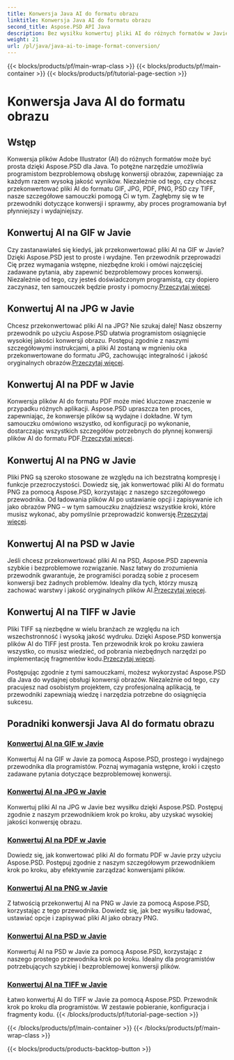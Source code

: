```yaml
---
title: Konwersja Java AI do formatu obrazu
linktitle: Konwersja Java AI do formatu obrazu
second_title: Aspose.PSD API Java
description: Bez wysiłku konwertuj pliki AI do różnych formatów w Javie za pomocą Aspose.PSD. Postępuj zgodnie z naszymi obszernymi przewodnikami, aby uzyskać płynną konwersję obrazów o wysokiej jakości.
weight: 21
url: /pl/java/java-ai-to-image-format-conversion/
---
```


{{< blocks/products/pf/main-wrap-class >}}
{{< blocks/products/pf/main-container >}}
{{< blocks/products/pf/tutorial-page-section >}}

# Konwersja Java AI do formatu obrazu


## Wstęp

Konwersja plików Adobe Illustrator (AI) do różnych formatów może być prosta dzięki Aspose.PSD dla Java. To potężne narzędzie umożliwia programistom bezproblemową obsługę konwersji obrazów, zapewniając za każdym razem wysoką jakość wyników. Niezależnie od tego, czy chcesz przekonwertować pliki AI do formatu GIF, JPG, PDF, PNG, PSD czy TIFF, nasze szczegółowe samouczki pomogą Ci w tym. Zagłębmy się w te przewodniki dotyczące konwersji i sprawmy, aby proces programowania był płynniejszy i wydajniejszy.

## Konwertuj AI na GIF w Javie
 Czy zastanawiałeś się kiedyś, jak przekonwertować pliki AI na GIF w Javie? Dzięki Aspose.PSD jest to proste i wydajne. Ten przewodnik przeprowadzi Cię przez wymagania wstępne, niezbędne kroki i omówi najczęściej zadawane pytania, aby zapewnić bezproblemowy proces konwersji. Niezależnie od tego, czy jesteś doświadczonym programistą, czy dopiero zaczynasz, ten samouczek będzie prosty i pomocny.[Przeczytaj więcej](./convert-ai-to-gif/).

## Konwertuj AI na JPG w Javie
Chcesz przekonwertować pliki AI na JPG? Nie szukaj dalej! Nasz obszerny przewodnik po użyciu Aspose.PSD ułatwia programistom osiągnięcie wysokiej jakości konwersji obrazu. Postępuj zgodnie z naszymi szczegółowymi instrukcjami, a pliki AI zostaną w mgnieniu oka przekonwertowane do formatu JPG, zachowując integralność i jakość oryginalnych obrazów.[Przeczytaj więcej](./convert-ai-to-jpg/).

## Konwertuj AI na PDF w Javie
 Konwersja plików AI do formatu PDF może mieć kluczowe znaczenie w przypadku różnych aplikacji. Aspose.PSD upraszcza ten proces, zapewniając, że konwersje plików są wydajne i dokładne. W tym samouczku omówiono wszystko, od konfiguracji po wykonanie, dostarczając wszystkich szczegółów potrzebnych do płynnej konwersji plików AI do formatu PDF.[Przeczytaj więcej](./convert-ai-to-pdf/).

## Konwertuj AI na PNG w Javie
Pliki PNG są szeroko stosowane ze względu na ich bezstratną kompresję i funkcje przezroczystości. Dowiedz się, jak konwertować pliki AI do formatu PNG za pomocą Aspose.PSD, korzystając z naszego szczegółowego przewodnika. Od ładowania plików AI po ustawianie opcji i zapisywanie ich jako obrazów PNG – w tym samouczku znajdziesz wszystkie kroki, które musisz wykonać, aby pomyślnie przeprowadzić konwersję.[Przeczytaj więcej](./convert-ai-to-png/).

## Konwertuj AI na PSD w Javie
 Jeśli chcesz przekonwertować pliki AI na PSD, Aspose.PSD zapewnia szybkie i bezproblemowe rozwiązanie. Nasz łatwy do zrozumienia przewodnik gwarantuje, że programiści poradzą sobie z procesem konwersji bez żadnych problemów. Idealny dla tych, którzy muszą zachować warstwy i jakość oryginalnych plików AI.[Przeczytaj więcej](./convert-ai-to-psd/).

## Konwertuj AI na TIFF w Javie
 Pliki TIFF są niezbędne w wielu branżach ze względu na ich wszechstronność i wysoką jakość wydruku. Dzięki Aspose.PSD konwersja plików AI do TIFF jest prosta. Ten przewodnik krok po kroku zawiera wszystko, co musisz wiedzieć, od pobrania niezbędnych narzędzi po implementację fragmentów kodu.[Przeczytaj więcej](./convert-ai-to-tiff/).

Postępując zgodnie z tymi samouczkami, możesz wykorzystać Aspose.PSD dla Java do wydajnej obsługi konwersji obrazów. Niezależnie od tego, czy pracujesz nad osobistym projektem, czy profesjonalną aplikacją, te przewodniki zapewniają wiedzę i narzędzia potrzebne do osiągnięcia sukcesu.

## Poradniki konwersji Java AI do formatu obrazu
### [Konwertuj AI na GIF w Javie](./convert-ai-to-gif/)
Konwertuj AI na GIF w Javie za pomocą Aspose.PSD, prostego i wydajnego przewodnika dla programistów. Poznaj wymagania wstępne, kroki i często zadawane pytania dotyczące bezproblemowej konwersji.
### [Konwertuj AI na JPG w Javie](./convert-ai-to-jpg/)
Konwertuj pliki AI na JPG w Javie bez wysiłku dzięki Aspose.PSD. Postępuj zgodnie z naszym przewodnikiem krok po kroku, aby uzyskać wysokiej jakości konwersję obrazu.
### [Konwertuj AI na PDF w Javie](./convert-ai-to-pdf/)
Dowiedz się, jak konwertować pliki AI do formatu PDF w Javie przy użyciu Aspose.PSD. Postępuj zgodnie z naszym szczegółowym przewodnikiem krok po kroku, aby efektywnie zarządzać konwersjami plików.
### [Konwertuj AI na PNG w Javie](./convert-ai-to-png/)
Z łatwością przekonwertuj AI na PNG w Javie za pomocą Aspose.PSD, korzystając z tego przewodnika. Dowiedz się, jak bez wysiłku ładować, ustawiać opcje i zapisywać pliki AI jako obrazy PNG.
### [Konwertuj AI na PSD w Javie](./convert-ai-to-psd/)
Konwertuj AI na PSD w Javie za pomocą Aspose.PSD, korzystając z naszego prostego przewodnika krok po kroku. Idealny dla programistów potrzebujących szybkiej i bezproblemowej konwersji plików.
### [Konwertuj AI na TIFF w Javie](./convert-ai-to-tiff/)
Łatwo konwertuj AI do TIFF w Javie za pomocą Aspose.PSD. Przewodnik krok po kroku dla programistów. W zestawie pobieranie, konfiguracja i fragmenty kodu.
{{< /blocks/products/pf/tutorial-page-section >}}

{{< /blocks/products/pf/main-container >}}
{{< /blocks/products/pf/main-wrap-class >}}

{{< blocks/products/products-backtop-button >}}
